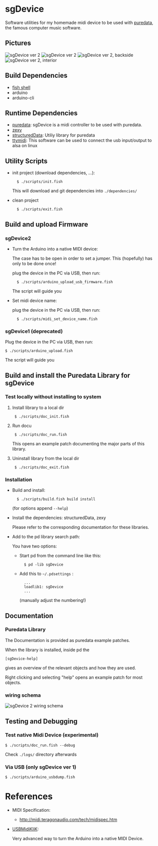 # sgDevice

Software utilities for my homemade midi device to be used with [puredata](https://puredata.info/), the famous computer music software.

## Pictures

![sgDevice ver 2](img/small/20190827_135715.jpg)
![sgDevice ver 2](img/small/20190827_140000.jpg)
![sgDevice ver 2, backside](img/small/20190827_140756.jpg)
![sgDevice ver 2, interior](img/small/20190822_131132.jpg)


## Build Dependencies

- [fish shell](https://fishshell.com/)
- arduino
- arduino-cli

## Runtime Dependencies

- [puredata](https://puredata.info/): sgDevice is a midi controller to be used with puredata.
- [zexy](https://git.iem.at/pd/zexy)
- [structuredData](https://github.com/EsGeh/structuredData): Utiliy library for puredata
- [ttymidi](https://github.com/cjbarnes18/ttymidi): This software can be used to connect the usb input/output to alsa on linux

## Utility Scripts

- init project (download dependencies, ...):

		$ ./scripts/init.fish
	
	This will download and git dependencies into `./dependencies/`

- clean project

		$ ./scripts/exit.fish

## Build and upload Firmware

### sgDevice2

- Turn the Arduino into a native MIDI device:

    The case has to be open in order to set a jumper.
    This (hopefully) has only to be done once!

    plug the device in the PC via USB, then run:

        $ ./scripts/arduino_upload_usb_firmware.fish

    The script will guide you

- Set midi device name:

    plug the device in the PC via USB, then run:

        $ ./scripts/midi_set_device_name.fish

### sgDevice1 (deprecated)

Plug the device in the PC via USB, then run:

    $ ./scripts/arduino_upload.fish

The script will guide you

## Build and install the Puredata Library for sgDevice

### Test locally without installing to system

1. Install library to a local dir

		$ ./scripts/doc_init.fish

2. Run docu

		$ ./scripts/doc_run.fish

	This opens an example patch documenting the major parts of this library.

3. Uninstall library from the local dir

		$ ./scripts/doc_exit.fish

### Installation

- Build and install:

        $ ./scripts/build.fish build install

    (for options append `--help`)

- Install the dependencies: structuredData, zexy

    Please refer to the corresponding documentation for these libraries.

- Add to the pd library search path:

	You have two options:

	- Start pd from the command line like this:

			$ pd -lib sgDevice

	- Add this to `~/.pdsettings` :

			...
			loadlib1: sgDevice
			...

	    (manually adjust the numbering!)

## Documentation

### Puredata Library

The Documentation is provided as puredata example patches.

When the library is installed, inside pd the

    [sgDevice-help]

gives an overview of the relevant objects and how they are used.

Right clicking and selecting "help" opens an example patch for most objects.

### wiring schema

![sgDevice 2 wiring schema](img/sgDevice2_wiring.svg)

## Testing and Debugging

### Test native Midi Device (experimental)

	$ ./scripts/doc_run.fish --debug

Check `./logs/` directory afterwards

### Via USB (only sgDevice ver 1)

	$ ./scripts/arduino_usbdump.fish

# References

- MIDI Specification:

	- <http://midi.teragonaudio.com/tech/midispec.htm>

- [USBMidiKliK](https://github.com/EsGeh/USBMidiKliK.git):

	Very advanced way to turn the Arduino into a native MIDI Device.
